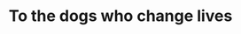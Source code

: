 ---
pid: CH114
title: To the dogs who change lives
location_transcription: Park in a dog heavy area
zipcode: '19133'
outside_phl: 
neighborhood: Fairhill,North Philadelphia
age: '20'
age_range: 20-29
instagram: 
image_file_name: CH_114.jpg
proposal_transcription: |-
  Service dog teams standing together, informational plaque under each team
  Guide Dog - Handler w/ classes
  Mobility Dog - Handler w/ Longclaw crutches
  Allergy Alert - Handler w/ alergen mask
  PTSD Dog - dog performing a block at the viewer
  Perhaps not depicted seizure alert, hearing dog, dog assisting autistic handler, brain trauma survivor
topic: Animals,Health
topic_summary: 0, 0
type: Other No Form
keywords_other: 
credit: Soul Cooke
image_labels: 
twitter: 
facebook: 
permalink: "/monuments/ch114/"
layout: item-page
---